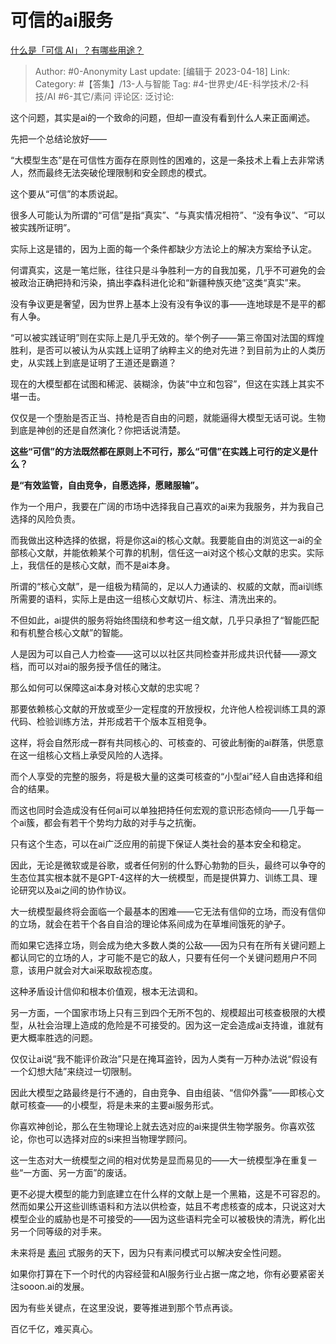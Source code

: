 # 可信的ai服务
[什么是「可信  AI」？有哪些用途？](https://www.zhihu.com/question/510142161/answer/2989954457)

> Author: #0-Anonymity
> Last update: [编辑于 2023-04-18]
> Link:
> Category:  #【答集】/13-人与智能
> Tag: #4-世界史/4E-科学技术/2-科技/AI #6-其它/素问
> 评论区:
> 泛讨论:

这个问题，其实是ai的一个致命的问题，但却一直没有看到什么人来正面阐述。

先把一个总结论放好——

“大模型生态”是在可信性方面存在原则性的困难的，这是一条技术上看上去非常诱人，然而最终无法突破伦理限制和安全顾虑的模式。

这个要从“可信”的本质说起。

很多人可能认为所谓的“可信”是指“真实”、“与真实情况相符”、“没有争议”、“可以被实践所证明”。

实际上这是错的，因为上面的每一个条件都缺少方法论上的解决方案给予认定。

何谓真实，这是一笔烂账，往往只是斗争胜利一方的自我加冕，几乎不可避免的会被政治正确把持和污染，搞出李森科进化论和“新疆种族灭绝”这类“真实”来。

没有争议更是奢望，因为世界上基本上没有没有争议的事——连地球是不是平的都有人争。

“可以被实践证明”则在实际上是几乎无效的。举个例子——第三帝国对法国的辉煌胜利，是否可以被认为从实践上证明了纳粹主义的绝对先进？到目前为止的人类历史，从实践上到底是证明了王道还是霸道？

现在的大模型都在试图和稀泥、装糊涂，伪装“中立和包容”，但这在实践上其实不堪一击。

仅仅是一个堕胎是否正当、持枪是否自由的问题，就能逼得大模型无话可说。生物到底是神创的还是自然演化？你把话说清楚。

**这些“可信”的方法既然都在原则上不可行，那么“可信”在实践上可行的定义是什么？**

**是“有效监管，自由竞争，自愿选择，愿赌服输”。**

作为一个用户，我要在广阔的市场中选择我自己喜欢的ai来为我服务，并为我自己选择的风险负责。

而我做出这种选择的依据，将是你这ai的核心文献。我要能自由的浏览这一ai的全部核心文献，并能依赖某个可靠的机制，信任这一ai对这个核心文献的忠实。实际上，我信任的是核心文献，而不是ai本身。

所谓的“核心文献”，是一组极为精简的，足以人力通读的、权威的文献，而ai训练所需要的语料，实际上是由这一组核心文献切片、标注、清洗出来的。

不但如此，ai提供的服务将始终围绕和参考这一组文献，几乎只承担了“智能匹配和有机整合核心文献”的智能。

人是因为可以自己人力检查——这可以以社区共同检查并形成共识代替——源文档，而可以对ai的服务授予信任的赌注。

那么如何可以保障这ai本身对核心文献的忠实呢？

那要依赖核心文献的开放或至少一定程度的开放授权，允许他人检视训练工具的源代码、检验训练方法，并形成若干个版本互相竞争。

这样，将会自然形成一群有共同核心的、可核查的、可彼此制衡的ai群落，供愿意在这一组核心文档上承受风险的人选择。

而个人享受的完整的服务，将是极大量的这类可核查的“小型ai”经人自由选择和组合的结果。

而这也同时会造成没有任何ai可以单独把持任何宏观的意识形态倾向——几乎每一个ai簇，都会有若干个势均力敌的对手与之抗衡。

只有这个生态，可以在ai广泛应用的前提下保证人类社会的基本安全和稳定。

因此，无论是微软或是谷歌，或者任何别的什么野心勃勃的巨头，最终可以争夺的生态位其实根本就不是GPT-4这样的大一统模型，而是提供算力、训练工具、理论研究以及ai之间的协作协议。

大一统模型最终将会面临一个最基本的困难——它无法有信仰的立场，而没有信仰的立场，就会在若干个各自自洽的理论体系间成为在草堆间饿死的驴子。

而如果它选择立场，则会成为绝大多数人类的公敌——因为只有在所有关键问题上都认同它的立场的人，才可能不是它的敌人，只要有任何一个关键问题用户不同意，该用户就会对大ai采取敌视态度。

这种矛盾设计信仰和根本价值观，根本无法调和。

另一方面，一个国家市场上只有三到四个无所不包的、规模超出可核查极限的大模型，从社会治理上造成的危险是不可接受的。因为这一定会造成ai支持谁，谁就有更大概率胜选的问题。

仅仅让ai说“我不能评价政治”只是在掩耳盗铃，因为人类有一万种办法说“假设有一个幻想大陆”来绕过一切限制。

因此大模型之路最终是行不通的，自由竞争、自由组装、“信仰外露”——即核心文献可核查——的小模型，将是未来的主要ai服务形式。

你喜欢神创论，那么在生物理论上就去选对应的ai来提供生物学服务。你喜欢弦论，你也可以选择对应的si来担当物理学顾问。

这一生态对大一统模型之间的相对优势是显而易见的——大一统模型净在重复一些“一方面、另一方面”的废话。

更不必提大模型的能力到底建立在什么样的文献上是一个黑箱，这是不可容忍的。然而如果公开这些训练语料和方法以供检查，姑且不考虑核查的成本，只说这对大模型企业的威胁也是不可接受的——因为这些语料完全可以被极快的清洗，孵化出另一个同等级的对手来。

未来将是 [素问](https://link.zhihu.com/?target=http%3A//sooon.ai/) 式服务的天下，因为只有素问模式可以解决安全性问题。

如果你打算在下一个时代的内容经营和AI服务行业占据一席之地，你有必要紧密关注sooon.ai的发展。

因为有些关键点，在这里没说，要等推进到那个节点再谈。

百亿千亿，难买真心。
